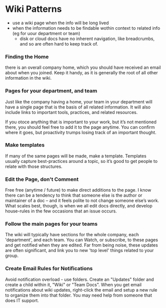 # Wiki Patterns	

* use a wiki page when the info will be long lived
* when the information needs to be findable wothin context to related info (eg for uour department or team)
  * disk or cloud docs have no inherent navigation, like breadcrumbs, and so are often hard to keep track of. 

### Finding the Home

there is an overall company home, which you should have received an email about when you joined. Keep it handy, as it is generally the root of all other information in the wiki. 

### Pages for your department, and team

Just like the company having a home, your team in your department will have a single page that is the basis of all related information. It will also include links to important tools, practices, and related resources.  

If you  otoce anything that is important to your work, but it’s not mentioned there, you should feel free to add it to the page anytime. You can confirm where it goes, but proactivity trumps losing track of an important thought. 

### Make templates

If many of the same pages will be made, make a template.  Templates usually capture best-practices around a topic, so it’s good to get people to relate with those structures. 

### Edit the Page, don't Comment

Free free (anytime / future) to make direct additions to the page.  I know there can be a tendency to think that someone else is the author or maintainer of a doc – and it feels polite to not change someone else’s work.  What scales best, though, is when we all edit docs directly, and develop house-rules in the few occasions that an issue occurs.

### Follow the main pages for your teams

The wiki will typically have sections for the whole company, each 'department', and each team. You can Watch, or subscribe, to these pages and get notified when they are edited.  Far from being noise, these updates are often significant, and link you to new 'top level' things related to your group. 

### Create Email Rules for Notifications

Avoid notification overload - use folders.  Create an "Updates" folder and create a child within it, "Wiki" or "Team Docs".  When you get email notifications about wiki updates, right-click the email and setup a new rule to organize them into that folder.  You may need help from someone that does IT support. 


